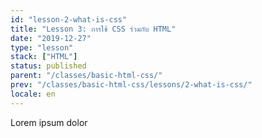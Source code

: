 ```yaml
---
id: "lesson-2-what-is-css"
title: "Lesson 3: การใช้ CSS ร่วมกับ HTML"
date: "2019-12-27"
type: "lesson"
stack: ["HTML"]
status: published
parent: "/classes/basic-html-css/"
prev: "/classes/basic-html-css/lessons/2-what-is-css/"
locale: en
---
```


Lorem ipsum dolor
